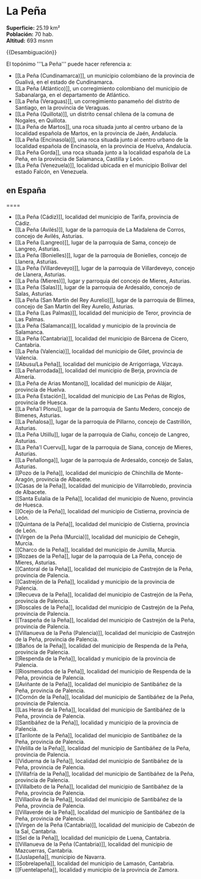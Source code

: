 # La Peña

**Superficie:** 25.19 km²  
**Población:** 70 hab.  
**Altitud:** 693 msnm  

{{Desambiguación}}

El topónimo '''La Peña''' puede hacer referencia a:

* [[La Peña (Cundinamarca)]], un municipio colombiano de la provincia de Gualivá, en el estado de Cundinamarca.
* [[La Peña (Atlántico)]], un corregimiento colombiano del municipio de Sabanalarga, en el departamento de Atlántico.
* [[La Peña (Veraguas)]], un corregimiento panameño del distrito de Santiago, en la provincia de Veraguas.
* [[La Peña (Quillota)]], un distrito censal chilena de la comuna de Nogales, en Quillota.
* [[La Peña de Martos]], una roca situada junto al centro urbano de la localidad española de Martos, en la provincia de Jaén, Andalucía.
* [[La Peña (Encinasola)]], una roca situada junto al centro urbano de la localidad española de Encinasola, en la provincia de Huelva, Andalucía.
* [[La Peña Gorda]], una roca situada junto a la localidad española de La Peña, en la provincia de Salamanca, Castilla y León.
* [[La Peña (Venezuela)]], localidad ubicada en el municipio Bolívar del estado Falcón, en Venezuela.

## en España

====
* [[La Peña (Cádiz)]], localidad del municipio de Tarifa, provincia de Cádiz.
* [[La Peña (Avilés)]], lugar de la parroquia de La Madalena de Corros, concejo de Avilés, Asturias.
* [[La Peña (Langreo)]], lugar de la parroquia de Sama, concejo de Langreo, Asturias.
* [[La Peña (Bonielles)]], lugar de la parroquia de Bonielles, concejo de Llanera, Asturias.
* [[La Peña (Villardeveyo)]], lugar de la parroquia de Villardeveyo, concejo de Llanera, Asturias.
* [[La Peña (Mieres)]], lugar y parroquia del concejo de Mieres, Asturias.
* [[La Peña (Salas)]], lugar de la parroquia de Ardesaldo, concejo de Salas, Asturias.
* [[La Peña (San Martín del Rey Aurelio)]], lugar de la parroquia de Blimea, concejo de San Martín del Rey Aurelio, Asturias.
* [[La Peña (Las Palmas)]], localidad del municipio de Teror, provincia de Las Palmas.
* [[La Peña (Salamanca)]], localidad y municipio de la provincia de Salamanca.
* [[La Peña (Cantabria)]], localidad del municipio de Bárcena de Cicero, Cantabria.
* [[La Peña (Valencia)]], localidad del municipio de Gilet, provincia de Valencia.
* [[Abusu/La Peña]], localidad del municipio de Arrigorriaga, Vizcaya.
* [[La Peñarrodada]], localidad del municipio de Berja, provincia de Almería.
* [[La Peña de Arias Montano]], localidad del municipio de Alájar, provincia de Huelva.
* [[La Peña Estación]], localidad del municipio de Las Peñas de Riglos, provincia de Huesca.
* [[La Peña'l Plonu]], lugar de la parroquia de Santu Medero, concejo de Bimenes, Asturias.
* [[La Peñalosa]], lugar de la parroquia de Pillarno, concejo de Castrillón, Asturias.
* [[La Peña Utiillu]], lugar de la parroquia de Ciañu, concejo de Langreo, Asturias.
* [[La Peña'l Cuervu]], lugar de la parroquia de Siana, concejo de Mieres, Asturias.
* [[La Peñallonga]], lugar de la parroquia de Ardesaldo, concejo de Salas, Asturias.
* [[Pozo de la Peña]], localidad del municipio de Chinchilla de Monte-Aragón, provincia de Albacete.
* [[Casas de la Peña]], localidad del municipio de Villarrobledo, provincia de Albacete.
* [[Santa Eulalia de la Peña]], localidad del municipio de Nueno, provincia de Huesca.
* [[Ocejo de la Peña]], localidad del municipio de Cistierna, provincia de León.
* [[Quintana de la Peña]], localidad del municipio de Cistierna, provincia de León.
* [[Virgen de la Peña (Murcia)]], localidad del municipio de Cehegín, Murcia.
* [[Charco de la Peña]], localidad del municipio de Jumilla, Murcia.
* [[Rozaes de la Peña]], lugar de la parroquia de La Peña, concejo de Mieres, Asturias.
* [[Cantoral de la Peña]], localidad del municipio de Castrejón de la Peña, provincia de Palencia.
* [[Castrejón de la Peña]], localidad y municipio de la provincia de Palencia.
* [[Recueva de la Peña]], localidad del municipio de Castrejón de la Peña, provincia de Palencia.
* [[Roscales de la Peña]], localidad del municipio de Castrejón de la Peña, provincia de Palencia.
* [[Traspeña de la Peña]], localidad del municipio de Castrejón de la Peña, provincia de Palencia.
* [[Villanueva de la Peña (Palencia)]], localidad del municipio de Castrejón de la Peña, provincia de Palencia.
* [[Baños de la Peña]], localidad del municipio de Respenda de la Peña, provincia de Palencia.
* [[Respenda de la Peña]], localidad y municipio de la provincia de Palencia.
* [[Riosmenudos de la Peña]], localidad del municipio de Respenda de la Peña, provincia de Palencia.
* [[Aviñante de la Peña]], localidad del municipio de Santibáñez de la Peña, provincia de Palencia.
* [[Cornón de la Peña]], localidad del municipio de Santibáñez de la Peña, provincia de Palencia.
* [[Las Heras de la Peña]], localidad del municipio de Santibáñez de la Peña, provincia de Palencia.
* [[Santibáñez de la Peña]], localidad y municipio de la provincia de Palencia.
* [[Tarilonte de la Peña]], localidad del municipio de Santibáñez de la Peña, provincia de Palencia.
* [[Velilla de la Peña]], localidad del municipio de Santibáñez de la Peña, provincia de Palencia.
* [[Viduerna de la Peña]], localidad del municipio de Santibáñez de la Peña, provincia de Palencia.
* [[Villafría de la Peña]], localidad del municipio de Santibáñez de la Peña, provincia de Palencia.
* [[Villalbeto de la Peña]], localidad del municipio de Santibáñez de la Peña, provincia de Palencia.
* [[Villaoliva de la Peña]], localidad del municipio de Santibáñez de la Peña, provincia de Palencia.
* [[Villaverde de la Peña]], localidad del municipio de Santibáñez de la Peña, provincia de Palencia.
* [[Virgen de la Peña (Cantabria)]], localidad del municipio de Cabezón de la Sal, Cantabria.
* [[Sel de la Peña]], localidad del municipio de Luena, Cantabria.
* [[Villanueva de la Peña (Cantabria)]], localidad del municipio de Mazcuerras, Cantabria.
* [[Juslapeña]], municipio de Navarra.
* [[Sobrelapeña]], localidad del municipio de Lamasón, Cantabria.
* [[Fuentelapeña]], localidad y municipio de la provincia de Zamora.